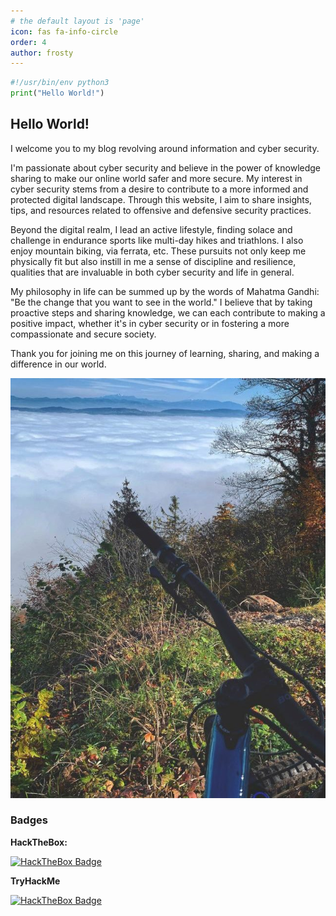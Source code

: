 ```yaml
---
# the default layout is 'page'
icon: fas fa-info-circle
order: 4
author: frosty
---
```


```py
#!/usr/bin/env python3
print("Hello World!")
```

## Hello World!

I welcome you to my blog revolving around information and cyber security.

I'm passionate about cyber security and believe in the power of knowledge sharing to make our online world safer and more secure. My interest in cyber security stems from a desire to contribute to a more informed and protected digital landscape. Through this website, I aim to share insights, tips, and resources related to offensive and defensive security practices.

Beyond the digital realm, I lead an active lifestyle, finding solace and challenge in endurance sports like multi-day hikes and triathlons. I also enjoy mountain biking, via ferrata, etc. These pursuits not only keep me physically fit but also instill in me a sense of discipline and resilience, qualities that are invaluable in both cyber security and life in general.

My philosophy in life can be summed up by the words of Mahatma Gandhi: "Be the change that you want to see in the world." I believe that by taking proactive steps and sharing knowledge, we can each contribute to making a positive impact, whether it's in cyber security or in fostering a more compassionate and secure society.

Thank you for joining me on this journey of learning, sharing, and making a difference in our world.

![Image](/assets/img/aboutme/on-top-of-the-world.jpg)

### Badges

**HackTheBox:**

[
  ![HackTheBox Badge](https://www.hackthebox.eu/badge/image/115658)
](https://www.hackthebox.eu/badge/image/115658)

**TryHackMe**

[
  ![HackTheBox Badge](https://tryhackme-badges.s3.amazonaws.com/frosty.png)
](https://tryhackme-badges.s3.amazonaws.com/frosty.png)

